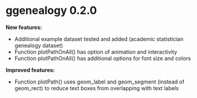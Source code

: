 # ggenealogy 0.2.0

**New features:**

  * Additional example dataset tested and added (academic statistician genealogy dataset)
  * Function plotPathOnAll() has option of animation and interactivity
  * Function plotPathOnAll() has additional options for font size and colors

**Improved features:**

  * Function plotPath() uses geom_label and geom_segment (instead of geom_rect) to reduce text boxes from overlapping with text labels
